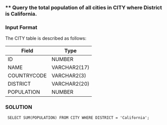 ### ** Query the total population of all cities in CITY where District is California.

### Input Format

The CITY table is described as follows: 

| Field      | Type|
|-----------|---------|
| ID  | NUMBER  |
| NAME     | VARCHAR2(17)  |
| COUNTRYCODE     | VARCHAR2(3)  |
| DISTRICT     | VARCHAR2(20)  |
| POPULATION    | NUMBER  |

### SOLUTION
``
SELECT SUM(POPULATION)
FROM CITY
WHERE DISTRICT = 'California';``
